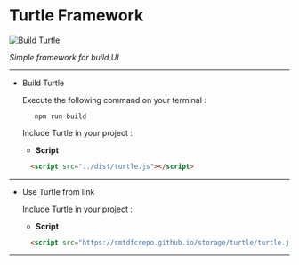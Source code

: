 # Turtle Framework
[![Build Turtle](https://github.com/smtdfcrepo/Turtle/actions/workflows/webpack.yml/badge.svg)](https://github.com/smtdfcrepo/Turtle/actions/workflows/webpack.yml)

*Simple framework for build UI*
***
- Build Turtle

  Execute the following command on your terminal :
  ```
     npm run build
  ```
  Include Turtle in your project :
    
  + **Script**
  ``` html
    <script src="../dist/turtle.js"></script>
  ```
    
 
***
- Use Turtle from link

  Include Turtle in your project :
  
  + **Script**
  ``` html
    <script src="https://smtdfcrepo.github.io/storage/turtle/turtle.js"></script>
  ```


*** 


